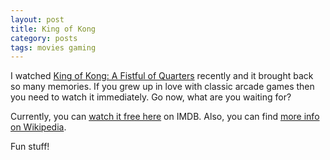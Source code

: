 ```yaml
---
layout: post
title: King of Kong
category: posts
tags: movies gaming
---
```


I watched [King of Kong: A Fistful of Quarters] recently and it brought back so many memories.  If you grew up in love with classic arcade games then you need to watch it immediately. Go now, what are you waiting for?

Currently, you can [watch it free here] on IMDB.  Also, you can find [more info on Wikipedia].

Fun stuff!

[King of Kong: A Fistful of Quarters]: http://www.imdb.com/title/tt0923752/
[watch it free here]: http://www.imdb.com/title/tt0923752/
[more info on Wikipedia]: http://en.wikipedia.org/wiki/The_King_of_Kong
